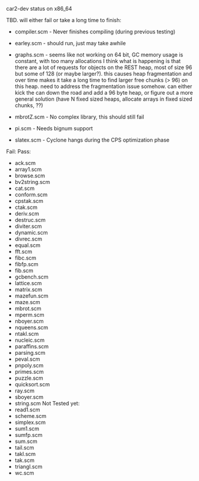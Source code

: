 car2-dev status on x86_64

TBD. will either fail or take a long time to finish:
- compiler.scm - Never finishes compiling (during previous testing)
- earley.scm - should run, just may take awhile
- graphs.scm - seems like not working on 64 bit, GC memory usage is constant, with too many allocations
  I think what is happening is that there are a lot of requests for objects on the REST heap, most of
  size 96 but some of 128 (or maybe larger?). this causes heap fragmentation and over time makes it
  take a long time to find larger free chunks (> 96) on this heap.
  need to address the fragmentation issue somehow. can either kick the can down the road and add a 96 byte
  heap, or figure out a more general solution (have N fixed sized heaps, allocate arrays in fixed sized chunks, ??)

- mbrotZ.scm - No complex library, this should still fail
- pi.scm - Needs bignum support
- slatex.scm - Cyclone hangs during the CPS optimization phase

Fail:
Pass:
- ack.scm
- array1.scm
- browse.scm
- bv2string.scm
- cat.scm
- conform.scm
- cpstak.scm
- ctak.scm
- deriv.scm
- destruc.scm
- diviter.scm
- dynamic.scm
- divrec.scm
- equal.scm
- fft.scm
- fibc.scm
- fibfp.scm
- fib.scm
- gcbench.scm
- lattice.scm
- matrix.scm
- mazefun.scm
- maze.scm
- mbrot.scm
- mperm.scm
- nboyer.scm
- nqueens.scm
- ntakl.scm
- nucleic.scm
- paraffins.scm
- parsing.scm
- peval.scm
- pnpoly.scm
- primes.scm
- puzzle.scm
- quicksort.scm
- ray.scm
- sboyer.scm
- string.scm
Not Tested yet:
- read1.scm
- scheme.scm
- simplex.scm
- sum1.scm
- sumfp.scm
- sum.scm
- tail.scm
- takl.scm
- tak.scm
- triangl.scm
- wc.scm
